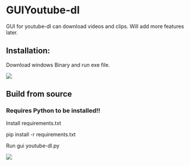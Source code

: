 # GUIYoutube-dl
GUI for youtube-dl can download videos and clips. Will add more features later.

## Installation:
Download windows Binary and run exe file.

<img src='https://github.com/Shalmon123/GUIYoutube-dl/blob/main/lmao.png?raw=true'>


## Build from source
### Requires Python to be installed!!

Install requirements.txt

pip install -r requirements.txt

Run gui youtube-dl.py

<img src='https://github.com/Shalmon123/GUIYoutube-dl/blob/main/lmao.png?raw=true'>
